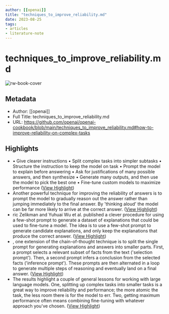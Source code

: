 ```yaml
---
author: [[openai]]
title: "techniques_to_improve_reliability.md"
date: 2023-08-25
tags: 
- articles
- literature-note
---
```

# techniques_to_improve_reliability.md

![rw-book-cover](https://opengraph.githubassets.com/7466328614ed751a0a24d3d5a757eb663c6c3937d4e683e695ee99c3cc2db23d/openai/openai-cookbook)

## Metadata
- Author: [[openai]]
- Full Title: techniques_to_improve_reliability.md
- URL: https://github.com/openai/openai-cookbook/blob/main/techniques_to_improve_reliability.md#how-to-improve-reliability-on-complex-tasks

## Highlights
- • Give clearer instructions
  • Split complex tasks into simpler subtasks
  • Structure the instruction to keep the model on task
  • Prompt the model to explain before answering
  • Ask for justifications of many possible answers, and then synthesize
  • Generate many outputs, and then use the model to pick the best one
  • Fine-tune custom models to maximize performance ([View Highlight](https://read.readwise.io/read/01gyvsyc8azq99sc6amtd8abed))
- Another powerful technique for improving the reliability of answers is to prompt the model to gradually reason out the answer rather than jumping immediately to the final answer. By 'thinking aloud' the model can be far more likely to arrive at the correct answer. ([View Highlight](https://read.readwise.io/read/01gyvsyr66wa6spens2txdttx9))
- ric Zelikman and Yuhuai Wu et al. published a clever procedure for using a few-shot prompt to generate a dataset of explanations that could be used to fine-tune a model. The idea is to use a few-shot prompt to generate candidate explanations, and only keep the explanations that produce the correct answer. ([View Highlight](https://read.readwise.io/read/01gyvszv1p03d0cf3g4pttftwr))
- , one extension of the chain-of-thought technique is to split the single prompt for generating explanations and answers into smaller parts. First, a prompt selects a relevant subset of facts from the text ('selection prompt'). Then, a second prompt infers a conclusion from the selected facts ('inference prompt'). These prompts are then alternated in a loop to generate multiple steps of reasoning and eventually land on a final answer. ([View Highlight](https://read.readwise.io/read/01gyvt0k6ng94t2hhqk35kj4q3))
- The results highlight a couple of general lessons for working with large language models. One, splitting up complex tasks into smaller tasks is a great way to improve reliability and performance; the more atomic the task, the less room there is for the model to err. Two, getting maximum performance often means combining fine-tuning with whatever approach you've chosen. ([View Highlight](https://read.readwise.io/read/01gyvt13kmej0cx6mfhae10hv4))
